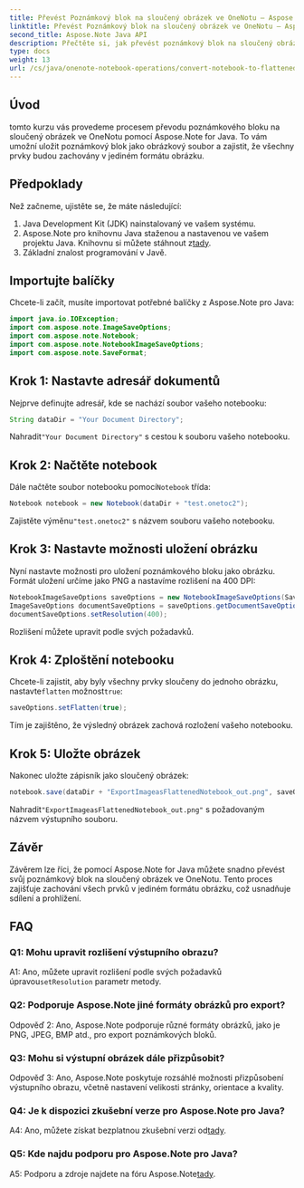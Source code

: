 ```yaml
---
title: Převést Poznámkový blok na sloučený obrázek ve OneNotu – Aspose.Note
linktitle: Převést Poznámkový blok na sloučený obrázek ve OneNotu – Aspose.Note
second_title: Aspose.Note Java API
description: Přečtěte si, jak převést poznámkový blok na sloučený obrázek ve OneNotu pomocí Aspose.Note pro Java. Zachovejte všechny prvky v jediném souboru obrázku bez námahy.
type: docs
weight: 13
url: /cs/java/onenote-notebook-operations/convert-notebook-to-flattened-image/
---
```

## Úvod

tomto kurzu vás provedeme procesem převodu poznámkového bloku na sloučený obrázek ve OneNotu pomocí Aspose.Note for Java. To vám umožní uložit poznámkový blok jako obrázkový soubor a zajistit, že všechny prvky budou zachovány v jediném formátu obrázku.

## Předpoklady

Než začneme, ujistěte se, že máte následující:

1. Java Development Kit (JDK) nainstalovaný ve vašem systému.
2.  Aspose.Note pro knihovnu Java staženou a nastavenou ve vašem projektu Java. Knihovnu si můžete stáhnout z[tady](https://releases.aspose.com/note/java/).
3. Základní znalost programování v Javě.

## Importujte balíčky

Chcete-li začít, musíte importovat potřebné balíčky z Aspose.Note pro Java:

```java
import java.io.IOException;
import com.aspose.note.ImageSaveOptions;
import com.aspose.note.Notebook;
import com.aspose.note.NotebookImageSaveOptions;
import com.aspose.note.SaveFormat;
```

## Krok 1: Nastavte adresář dokumentů

Nejprve definujte adresář, kde se nachází soubor vašeho notebooku:

```java
String dataDir = "Your Document Directory";
```

 Nahradit`"Your Document Directory"` s cestou k souboru vašeho notebooku.

## Krok 2: Načtěte notebook

 Dále načtěte soubor notebooku pomocí`Notebook` třída:

```java
Notebook notebook = new Notebook(dataDir + "test.onetoc2");
```

 Zajistěte výměnu`"test.onetoc2"` s názvem souboru vašeho notebooku.

## Krok 3: Nastavte možnosti uložení obrázku

Nyní nastavte možnosti pro uložení poznámkového bloku jako obrázku. Formát uložení určíme jako PNG a nastavíme rozlišení na 400 DPI:

```java
NotebookImageSaveOptions saveOptions = new NotebookImageSaveOptions(SaveFormat.Png);
ImageSaveOptions documentSaveOptions = saveOptions.getDocumentSaveOptions();
documentSaveOptions.setResolution(400);
```

Rozlišení můžete upravit podle svých požadavků.

## Krok 4: Zploštění notebooku

Chcete-li zajistit, aby byly všechny prvky sloučeny do jednoho obrázku, nastavte`flatten` možnost`true`:

```java
saveOptions.setFlatten(true);
```

Tím je zajištěno, že výsledný obrázek zachová rozložení vašeho notebooku.

## Krok 5: Uložte obrázek

Nakonec uložte zápisník jako sloučený obrázek:

```java
notebook.save(dataDir + "ExportImageasFlattenedNotebook_out.png", saveOptions);
```

 Nahradit`"ExportImageasFlattenedNotebook_out.png"` s požadovaným názvem výstupního souboru.

## Závěr

Závěrem lze říci, že pomocí Aspose.Note for Java můžete snadno převést svůj poznámkový blok na sloučený obrázek ve OneNotu. Tento proces zajišťuje zachování všech prvků v jediném formátu obrázku, což usnadňuje sdílení a prohlížení.

## FAQ

### Q1: Mohu upravit rozlišení výstupního obrazu?

 A1: Ano, můžete upravit rozlišení podle svých požadavků úpravou`setResolution` parametr metody.

### Q2: Podporuje Aspose.Note jiné formáty obrázků pro export?

Odpověď 2: Ano, Aspose.Note podporuje různé formáty obrázků, jako je PNG, JPEG, BMP atd., pro export poznámkových bloků.

### Q3: Mohu si výstupní obrázek dále přizpůsobit?

Odpověď 3: Ano, Aspose.Note poskytuje rozsáhlé možnosti přizpůsobení výstupního obrazu, včetně nastavení velikosti stránky, orientace a kvality.

### Q4: Je k dispozici zkušební verze pro Aspose.Note pro Java?

 A4: Ano, můžete získat bezplatnou zkušební verzi od[tady](https://releases.aspose.com/).

### Q5: Kde najdu podporu pro Aspose.Note pro Java?

 A5: Podporu a zdroje najdete na fóru Aspose.Note[tady](https://forum.aspose.com/c/note/28).